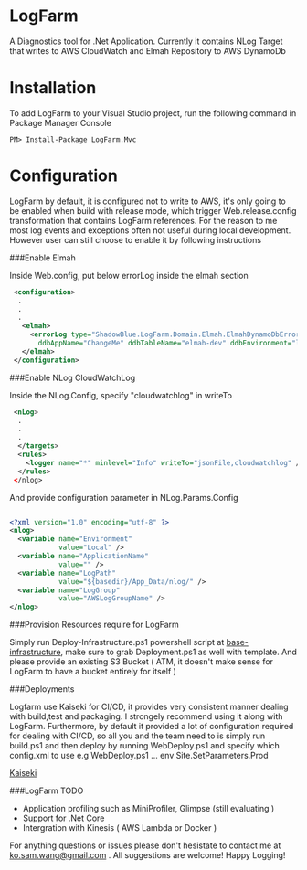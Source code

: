 # LogFarm

A Diagnostics tool for .Net Application. Currently it contains NLog Target that writes to AWS CloudWatch and Elmah Repository to AWS DynamoDb

# Installation 

To add LogFarm to your Visual Studio project, run the following command in Package Manager Console

<div class="nuget-badge">
<p>
<code>PM&gt; Install-Package LogFarm.Mvc</code>
</p>
</div>

# Configuration
 
LogFarm by default, it is configured not to write to AWS, it's only going to be enabled when build with release mode, which trigger Web.release.config transformation that contains LogFarm references. For the reason to me most log events and exceptions often not useful during local development. However user can still choose to enable it by following instructions


###Enable Elmah 

Inside Web.config, put below errorLog inside the elmah section

```xml
 <configuration>
  .
  .
  .
   <elmah>
     <errorLog type="ShadowBlue.LogFarm.Domain.Elmah.ElmahDynamoDbErrorLog, ShadowBlue.LogFarm.Domain"
       ddbAppName="ChangeMe" ddbTableName="elmah-dev" ddbEnvironment="local"  />
   </elmah>
 </configuration>
```
###Enable NLog CloudWatchLog

Inside the NLog.Config, specify "cloudwatchlog" in writeTo

```xml
 <nLog>
  .
  .
  .
  </targets>
  <rules>
    <logger name="*" minlevel="Info" writeTo="jsonFile,cloudwatchlog" />
  </rules>
 </nlog>
```

And provide configuration parameter in NLog.Params.Config

```xml

<?xml version="1.0" encoding="utf-8" ?>
<nlog>
  <variable name="Environment"
            value="Local" />
  <variable name="ApplicationName"
            value="" />
  <variable name="LogPath"
            value="${basedir}/App_Data/nlog/" />
  <variable name="LogGroup"
            value="AWSLogGroupName" />
</nlog>

```

###Provision Resources require for LogFarm 


Simply run Deploy-Infrastructure.ps1 powershell script at [base-infrastructure](https://github.com/imomou/LogFarm/tree/master/base-infrastructure"), make sure to grab Deployment.ps1 as well with template. And please provide an existing S3 Bucket ( ATM, it doesn't make sense for LogFarm to have a bucket entirely for itself ) 

###Deployments

Logfarm use Kaiseki for CI/CD, it provides very consistent manner dealing with build,test and packaging. I strongely recommend using it along with LogFarm. Furthermore, by default it provided a lot of configuration required for dealing with CI/CD, so all you and the team need to is simply run build.ps1 and then deploy by running WebDeploy.ps1 and specify which config.xml to use e.g WebDeploy.ps1 ... env Site.SetParameters.Prod

[Kaiseki](https://github.com/SleeperSmith/Kaiseki)

###LogFarm TODO

* Application profiling such as MiniProfiler, Glimpse (still evaluating )
* Support for .Net Core
* Intergration with Kinesis ( AWS Lambda or Docker )


For anything questions or issues please don't hesistate to contact me at ko.sam.wang@gmail.com . All suggestions are welcome! 
Happy Logging! 



